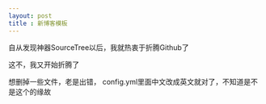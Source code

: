 ```yaml
---
layout: post
title : 新博客模板
---
```

自从发现神器SourceTree以后，我就热衷于折腾Github了

这不，我又开始折腾了

想删掉一些文件，老是出错， config.yml里面中文改成英文就对了，不知道是不是这个的缘故